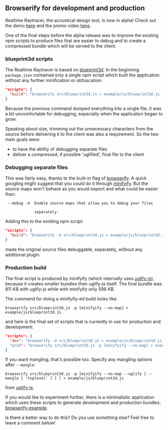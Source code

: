 ## Browserify for development and production


Realtime Raytracer, the acoustical design tool, is now in alpha! Check out the demo
[here](http://bp3dbt2d-env.us-east-1.elasticbeanstalk.com) and the promo video
[here](https://www.youtube.com/watch?v=cBA91hA2NEw).

One of the final steps before the alpha release was to improve the existing npm scripts to
produce files that are easier to debug and to create a compressed bundle which will be served to the client.

### blueprint3d scripts

The Realtime Raytracer is based on [blueprint3d](https://github.com/furnishup/blueprint3d).
In the beginning <code>package.json</code> contained only a single npm script which built the application without
any further minification or obfuscation:

```json
"scripts": {
  "build": "browserify src/blueprint3d.js > example/js/blueprint3d.js --verbose"
}
```

Because the previous command dumped everything into a single file, it was a bit uncomfortable for
debugging, especially when the application began to grow.

Speaking about size, trimming out the unnecessary characters from the source before delivering it to the client
was also a requirement. So the two main goals were:

* to have the ability of debugging separate files
* deliver a compressed, if possible 'uglified', final file to the client

### Debugging separate files

This was fairly easy, thanks to the built-in flag of [browserify](https://github.com/substack/node-browserify#usage).
A quick googling might suggest that you could do it through [minifyify](https://github.com/ben-ng/minifyify).
But the source maps won't behave as you would expect and what could be easier than:

```
 --debug -d  Enable source maps that allow you to debug your files

             separately.
```

Adding this to the existing npm script:

```json
"scripts": {
  "build": "browserify -d src/blueprint3d.js > example/js/blueprint3d.js --verbose"
}
```

made the original source files debuggable, separately, without any additional plugin.

### Production build

The final script is produced by minifyify (which internally uses
[uglify-js](https://github.com/mishoo/UglifyJS2)), because it creates smaller bundles then uglify-js itself.
The final bundle was 811 KB with uglify-js while with minifyify only 596 KB.

The command for doing a minifyify-ed build looks like:

```
browserify src/blueprint3d.js -p [minifyify --no-map] > example/js/blueprint3d.js
```

and here is the final set of scripts that is currently in use for production and development:

```json
"scripts": {
  "dev": "browserify -d src/blueprint3d.js > example/js/blueprint3d.js --verbose"
  "prod": "browserify src/blueprint3d.js -p [minifyify --no-map] > example/js/blueprint3d.js"
}
```

If you want mangling, that's possible too. Specify any mangling options after <code>--mangle</code>:

```
browserify src/blueprint3d.js -p [minifyify --no-map --uglify [ --mangle [ 'toplevel' ] ] ] > example/js/blueprint3d.js
```

from [uglify-js](https://github.com/mishoo/UglifyJS2#mangler-options).

If you would like to experiment further, there is a minimalistic application which uses these
scripts to generate development and production bundles: [browserify-example](https://github.com/akoskm/browserify-example).

Is there a better way to do this? Do you use something else? Feel free to leave a comment below!
